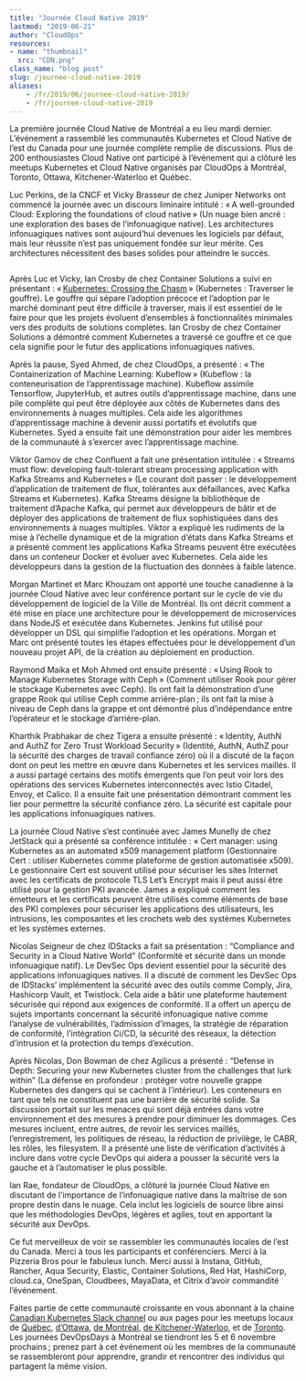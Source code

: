 ```yaml
---
title: "Journée Cloud Native 2019"
lastmod: "2019-06-21"
author: "CloudOps"
resources:
- name: "thumbnail"
  src: "CDN.png"
class_name: "blog post"
slug: /journee-cloud-native-2019
aliases:
    - /fr/2019/06/journee-cloud-native-2019/
    - /fr/journee-cloud-native-2019
---
```


<p>La première journée Cloud Native de Montréal a eu lieu mardi dernier. L’événement a rassemblé les communautés Kubernetes et Cloud Native de l’est du Canada pour une journée complète remplie de discussions. Plus de 200 enthousiastes Cloud Native ont participé à l’événement qui a clôturé les meetups Kubernetes et Cloud Native organisés par CloudOps à Montréal, Toronto, Ottawa, Kitchener-Waterloo et Québec.&nbsp;</p><p>Luc Perkins, de la CNCF et Vicky Brasseur de chez Juniper Networks ont commencé la journée avec un discours liminaire intitulé&nbsp;: « A well-grounded Cloud: Exploring the foundations of cloud native » (Un nuage bien ancré&nbsp;: une exploration des bases de l’infonuagique native). Les architectures infonuagiques natives sont aujourd’hui devenues les logiciels par défaut, mais leur réussite n’est pas uniquement fondée sur leur mérite. Ces architectures nécessitent des bases solides pour atteindre le succès.</p> <figure class="wp-block-image"><img alt=""></figure><p>Après Luc et Vicky, Ian Crosby de chez Container Solutions a suivi en présentant&nbsp;: « <a href="https://www.slideshare.net/CloudOps2005/kubernetes-crossing-the-chasm">Kubernetes: Crossing the Chasm</a> » (Kubernetes&nbsp;: Traverser le gouffre). Le gouffre qui sépare l’adoption précoce et l’adoption par le marché dominant peut être difficile à traverser, mais il est essentiel de le faire pour que les projets évoluent d’ensembles à fonctionnalités minimales vers des produits de solutions complètes. Ian Crosby de chez Container Solutions a démontré comment Kubernetes a traversé ce gouffre et ce que cela signifie pour le futur des applications infonuagiques natives.</p><p>Après la pause, Syed Ahmed, de chez CloudOps, a présenté&nbsp;: « The Containerization of Machine Learning: Kubeflow » (Kubeflow&nbsp;: la conteneurisation de l’apprentissage machine). Kubeflow assimile Tensorflow, JupyterHub, et autres outils d’apprentissage machine, dans une pile complète qui peut être déployée aux côtés de Kubernetes dans des environnements à nuages multiples. Cela aide les algorithmes d’apprentissage machine à devenir aussi portatifs et évolutifs que Kubernetes. Syed a ensuite fait une démonstration pour aider les membres de la communauté à s’exercer avec l’apprentissage machine.&nbsp;</p><p>Viktor Gamov de chez Confluent a fait une présentation intitulée&nbsp;: « Streams must flow: developing fault-tolerant stream processing application with Kafka Streams and Kubernetes » (Le courant doit passer&nbsp;: le développement d’application de traitement de flux, tolérantes aux défaillances, avec Kafka Streams et Kubernetes). Kafka Streams désigne la bibliothèque de traitement d’Apache Kafka, qui permet aux développeurs de bâtir et de déployer des applications de traitement de flux sophistiquées dans des environnements à nuages multiples. Viktor a expliqué les rudiments de la mise à l’échelle dynamique et de la migration d’états dans Kafka Streams et a présenté comment les applications Kafka Streams peuvent être exécutées dans un conteneur Docker et évoluer avec Kubernetes. Cela aide les développeurs dans la gestion de la fluctuation des données à faible latence.</p><p>Morgan Martinet et Marc Khouzam ont apporté une touche canadienne à la journée Cloud Native avec leur conférence portant sur le cycle de vie du développement de logiciel de la Ville de Montréal. Ils ont décrit comment a été mise en place une architecture pour le développement de microservices dans NodeJS et exécutée dans Kubernetes. Jenkins fut utilisé pour développer un DSL qui simplifie l’adoption et les opérations. Morgan et Marc ont présenté toutes les étapes effectuées pour le développement d’un nouveau projet API, de la création au déploiement en production.</p><p>Raymond Maika et Moh Ahmed ont ensuite présenté&nbsp;: « Using Rook to Manage Kubernetes Storage with Ceph » (Comment utiliser Rook pour gérer le stockage Kubernetes avec Ceph). Ils ont fait la démonstration d’une grappe Rook qui utilise Ceph comme arrière-plan ; ils ont fait la mise à niveau de Ceph dans la grappe et ont démontré plus d’indépendance entre l’opérateur et le stockage d’arrière-plan.&nbsp;</p><p>Kharthik Prabhakar de chez Tigera a ensuite présenté&nbsp;: « Identity, AuthN and AuthZ for Zero Trust Workload Security » (Identité, AuthN, AuthZ pour la sécurité des charges de travail confiance zéro) où il a discuté de la façon dont on peut les mettre en œuvre dans Kubernetes et les services maillés. Il a aussi partagé certains des motifs émergents que l’on peut voir lors des opérations des services Kubernetes interconnectés avec Istio Citadel, Envoy, et Calico. Il a ensuite fait une présentation démontrant comment les lier pour permettre la sécurité confiance zéro. La sécurité est capitale pour les applications infonuagiques natives.</p><p>La journée Cloud Native s’est continuée avec James Munelly de chez JetStack qui a présenté sa conférence intitulée&nbsp;: «&nbsp;Cert manager: using Kubernetes as an automated x509 management platform (Gestionnaire Cert&nbsp;: utiliser Kubernetes comme plateforme de gestion automatisée&nbsp;x509). Le gestionnaire Cert est souvent utilisé pour sécuriser les sites Internet avec les certificats de protocole TLS Let’s Encrypt mais il peut aussi être utilisé pour la gestion PKI avancée. James a expliqué comment les émetteurs et les certificats peuvent être utilisés comme éléments de base des PKI complexes pour sécuriser les applications des utilisateurs, les intrusions, les composantes et les crochets web des systèmes Kubernetes et les systèmes externes.&nbsp;</p><p>Nicolas Seigneur de chez IDStacks a fait sa présentation&nbsp;: “Compliance and Security in a Cloud Native World” (Conformité et sécurité dans un monde infonuagique natif). Le DevSec Ops devient essentiel pour la sécurité des applications infonuagiques natives. Il a discuté de comment les DevSec Ops de IDStacks’ implémentent la sécurité avec des outils comme Comply, Jira, Hashicorp Vault, et Twistlock. Cela aide a bâtir une plateforme hautement sécurisée qui répond aux exigences de conformité. Il a offert un aperçu de sujets importants concernant la sécurité infonuagique native comme l’analyse de vulnérabilités, l’admission d’images, la stratégie de réparation de conformité, l’intégration Ci/CD, la sécurité des réseaux, la détection d’intrusion et la protection du temps d’exécution.</p><p>Après Nicolas, Don Bowman de chez Agilicus a présenté&nbsp;: “Defense in Depth: Securing your new Kubernetes cluster from the challenges that lurk within” (La défense en profondeur&nbsp;: protéger votre nouvelle grappe Kubernetes des dangers qui se cachent à l’intérieur). Les conteneurs en tant que tels ne constituent pas une barrière de sécurité solide. Sa discussion portait sur les menaces qui sont déjà entrées dans votre environnement et des mesures à prendre pour diminuer les dommages. Ces mesures incluent, entre autres, de revoir les services maillés, l’enregistrement, les politiques de réseau, la réduction de privilège, le CABR, les rôles, les filesystem. Il a présenté une liste de vérification d’activités à inclure dans votre cycle DevOps qui aidera a pousser la sécurité vers la gauche et à l’automatiser le plus possible.</p><p>Ian Rae, fondateur de CloudOps, a clôturé la journée Cloud Native en discutant de l’importance de l’infonuagique native dans la maîtrise de son propre destin dans le nuage. Cela inclut les logiciels de source libre ainsi que les méthodologies DevOps, légères et agiles, tout en apportant la sécurité aux DevOps.&nbsp;</p><p>Ce fut merveilleux de voir se rassembler les communautés locales de l’est du Canada. Merci à tous les participants et conférenciers. Merci à la Pizzeria Bros pour le fabuleux lunch. Merci aussi à Instana, GitHub, Rancher, Aqua Security, Elastic, Container Solutions, Red Hat, HashiCorp, cloud.ca, OneSpan, Cloudbees, MayaData, et Citrix d’avoir commandité l’événement.&nbsp;</p><p>Faites partie de cette communauté croissante en vous abonnant à la chaine <a href="http://k8scanadaslack.herokuapp.com/">Canadian Kubernetes Slack channel</a> ou aux pages pour les meetups locaux de <a href="https://www.meetup.com/Kubernetes-Quebec/">Québec</a>, <a href="https://www.meetup.com/Kubernetes-Ottawa/">d’Ottawa</a>, <a href="https://www.meetup.com/Kubernetes-Montreal/">de Montréal</a>, <a href="https://www.meetup.com/Kubernetes-Kitchener-Waterloo/">de Kitchener-Waterloo</a>, et de <a href="https://www.meetup.com/Kubernetes-Toronto/">Toronto</a>. Les journées DevOpsDays à Montréal se tiendront les 5 et 6&nbsp;novembre prochains ; prenez part à cet événement où les membres de la communauté se rassembleront pour apprendre, grandir et rencontrer des individus qui partagent la même vision.&nbsp;</p> <figure class="wp-block-image"><img src="/images/blog/post/medium.png" alt="" class="wp-image-9198"></figure>
